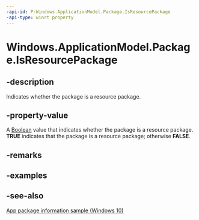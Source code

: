 ```yaml
---
-api-id: P:Windows.ApplicationModel.Package.IsResourcePackage
-api-type: winrt property
---
```


<!-- Property syntax
public bool IsResourcePackage { get; }
-->

# Windows.ApplicationModel.Package.IsResourcePackage

## -description
Indicates whether the package is a resource package.

## -property-value
A [Boolean](/dotnet/api/system.boolean?redirectedfrom=MSDN) value that indicates whether the package is a resource package. **TRUE** indicates that the package is a resource package; otherwise **FALSE**.

## -remarks

## -examples

## -see-also
[App package information sample (Windows 10)](https://github.com/Microsoft/Windows-universal-samples/tree/master/Samples/Package)
